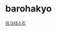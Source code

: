 # barohakyo
<html>
  <head>
    <meta charset="utf-8">
  </head>
  <body>
    <a href="test.html">링크테스트</a>
  </body>
</html>
